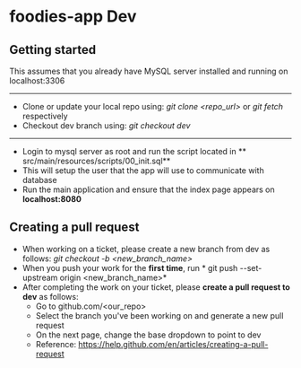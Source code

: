 # foodies-app Dev

## Getting started
This assumes that you already have  MySQL server installed and running on localhost:3306
<hr>

* Clone or update your local repo using:  *git clone <repo_url>* or *git fetch* respectively
* Checkout dev branch using: *git checkout dev*

<hr>

* Login to mysql server as root and run the script located in ** src/main/resources/scripts/00_init.sql**
* This will setup the user that the app will use to communicate with database
* Run the main application and ensure that the index page appears on **localhost:8080**

## Creating a pull request
* When working on a ticket, please create a new branch from dev as follows: *git checkout -b <new_branch_name>*
* When you push your work for the **first time**, run * git push --set-upstream origin <new_branch_name>* 
* After completing the work on your ticket, please **create a pull request to dev** as follows:
  *  Go to github.com/<our_repo>
  *  Select the branch you've been working on and generate a new pull request
  *  On the next page, change the base dropdown to point to dev
  *  Reference: https://help.github.com/en/articles/creating-a-pull-request
